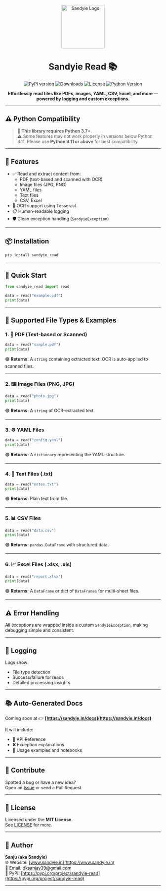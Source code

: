 <p align="center">
  <img src="https://sandyie.in/images/Logo.svg" width="140" alt="Sandyie Logo">
</p>

<h1 align="center">Sandyie Read 📚</h1>

<p align="center">
  <a href="https://pypi.org/project/sandyie-read/"><img src="https://img.shields.io/pypi/v/sandyie_read?color=blue" alt="PyPI version"></a>
  <a href="https://pypi.org/project/sandyie-read/"><img src="https://img.shields.io/pypi/dm/sandyie_read" alt="Downloads"></a>
  <a href="LICENSE"><img src="https://img.shields.io/github/license/sandyie/sandyie-read" alt="License"></a>
  <a href="https://www.python.org/downloads/"><img src="https://img.shields.io/badge/Python-3.7%2B-blue.svg" alt="Python Version"></a>
</p>

<p align="center"><strong>Effortlessly read files like PDFs, images, YAML, CSV, Excel, and more — powered by logging and custom exceptions.</strong></p>

---

## ⚠️ Python Compatibility

> 🐍 **This library requires Python 3.7+**.  
> ⚠️ Some features may not work properly in versions below Python 3.11. Please use **Python 3.11 or above** for best compatibility.

---

## 🔧 Features

- ✅ Read and extract content from:
  - PDF (text-based and scanned with OCR)
  - Image files (JPG, PNG)
  - YAML files
  - Text files
  - CSV, Excel
- 🧠 OCR support using Tesseract
- 📋 Human-readable logging
- 🛡️ Clean exception handling (`SandyieException`)

---

## 📦 Installation

```bash
pip install sandyie_read
```

---

## 🚀 Quick Start

```python
from sandyie_read import read

data = read("example.pdf")
print(data)
```

---

## 📁 Supported File Types & Examples

### 1. 📄 PDF (Text-based or Scanned)

```python
data = read("sample.pdf")
print(data)
```

🟢 **Returns:** A `string` containing extracted text. OCR is auto-applied to scanned files.

---

### 2. 🖼️ Image Files (PNG, JPG)

```python
data = read("photo.jpg")
print(data)
```

🟢 **Returns:** A `string` of OCR-extracted text.

---

### 3. ⚙️ YAML Files

```python
data = read("config.yaml")
print(data)
```

🟢 **Returns:** A `dictionary` representing the YAML structure.

---

### 4. 📄 Text Files (.txt)

```python
data = read("notes.txt")
print(data)
```

🟢 **Returns:** Plain text from file.

---

### 5. 📊 CSV Files

```python
data = read("data.csv")
print(data)
```

🟢 **Returns:** `pandas.DataFrame` with structured data.

---

### 6. 📈 Excel Files (.xlsx, .xls)

```python
data = read("report.xlsx")
print(data)
```

🟢 **Returns:** A `DataFrame` or dict of `DataFrames` for multi-sheet files.

---

## ⚠️ Error Handling

All exceptions are wrapped inside a custom `SandyieException`, making debugging simple and consistent.

---

## 🧪 Logging

Logs show:

- File type detection
- Success/failure for reads
- Detailed processing insights

---

## 📚 Auto-Generated Docs

Coming soon at 👉 **[https://sandyie.in/docs](https://sandyie.in/docs)**

It will include:

- 📘 API Reference
- ❌ Exception explanations
- 📓 Usage examples and notebooks

---

## 🤝 Contribute

Spotted a bug or have a new idea?  
Open an [Issue](https://github.com/sandyie/sandyie-read/issues) or send a Pull Request.

---

## 📄 License

Licensed under the **MIT License**.  
See [LICENSE](LICENSE) for more.

---

## 👤 Author

**Sanju (aka Sandyie)**  
🌐 Website: [www.sandyie.in](https://www.sandyie.in)  
📧 Email: [dksanjay39@gmail.com](mailto:dksanjay39@gmail.com)  
🐍 PyPI: [https://pypi.org/project/sandyie-read](https://pypi.org/project/sandyie-read)

---
